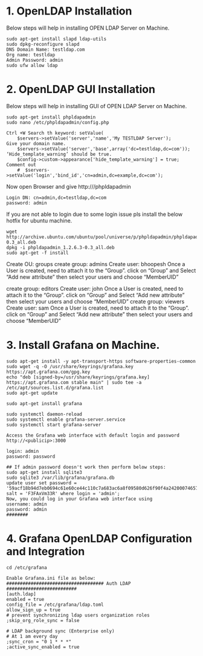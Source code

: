 # 1. OpenLDAP Installation
Below steps will help in installing OPEN LDAP Server on Machine.

    sudo apt-get install slapd ldap-utils
    sudo dpkg-reconfigure slapd
    DNS Domain Name: testldap.com
    Org name: testldap
    Admin Password: admin
    sudo ufw allow ldap

# 2. OpenLDAP GUI Installation
Below steps will help in installing GUI of OPEN LDAP Server on Machine.

    sudo apt-get install phpldapadmin
    sudo nano /etc/phpldapadmin/config.php

    Ctrl +W Search th keyword: setValue(
        $servers->setValue('server','name','My TESTLDAP Server');
    Give your domain name.
        $servers->setValue('server','base',array('dc=testldap,dc=com'));
    ‘Hide_template_warning’ should be true.
        $config->custom->appearance['hide_template_warning'] = true;
    Comment out
        #  $servers->setValue('login','bind_id','cn=admin,dc=example,dc=com');

Now open Browser and give 
    http://<publicip>/phpldapadmin

    Login DN: cn=admin,dc=testldap,dc=com
    password: admin

If you are not able to login due to some login issue pls install the below hotfix for ubuntu machine.

    wget http://archive.ubuntu.com/ubuntu/pool/universe/p/phpldapadmin/phpldapadmin_1.2.6.3-0.3_all.deb
    dpkg -i phpldapadmin_1.2.6.3-0.3_all.deb
    sudo apt-get -f install

Create OU: groups
create group: admins
    Create user: bhoopesh
    Once a User is created, need to attach it to the “Group”.
    click on “Group” and Select “Add new attribute” then select your users and choose “MemberUID”

create group: editors
    Create user: john
    Once a User is created, need to attach it to the “Group”.
    click on “Group” and Select “Add new attribute” then select your users and choose “MemberUID”
create group: viewers
    Create user: sam
    Once a User is created, need to attach it to the “Group”.
    click on “Group” and Select “Add new attribute” then select your users and choose “MemberUID”

# 3. Install Grafana on Machine.

    sudo apt-get install -y apt-transport-https software-properties-common
    sudo wget -q -O /usr/share/keyrings/grafana.key https://apt.grafana.com/gpg.key
    echo "deb [signed-by=/usr/share/keyrings/grafana.key] https://apt.grafana.com stable main" | sudo tee -a /etc/apt/sources.list.d/grafana.list
    sudo apt-get update

    sudo apt-get install grafana

    sudo systemctl daemon-reload
    sudo systemctl enable grafana-server.service
    sudo systemctl start grafana-server

    Access the Grafana web interface with default login and password
    http://<publicip>:3000

    login: admin
    password: password

    ## If admin password doesn't work then perform below steps:
    sudo apt-get install sqlite3
    sudo sqlite3 /var/lib/grafana/grafana.db
    update user set password = '59acf18b94d7eb0694c61e60ce44c110c7a683ac6a8f09580d626f90f4a242000746579358d77dd9e570e83fa24faa88a8a6', salt = 'F3FAxVm33R' where login = 'admin';
    Now, you could log in your Grafana web interface using 
    username: admin 
    password: admin
    ########


# 4. Grafana OpenLDAP Configuration and Integration

    cd /etc/grafana

    Enable Grafana.ini file as below:
    #################################### Auth LDAP ##########################
    [auth.ldap]
    enabled = true
    config_file = /etc/grafana/ldap.toml
    allow_sign_up = true
    # prevent synchronizing ldap users organization roles
    ;skip_org_role_sync = false

    # LDAP background sync (Enterprise only)
    # At 1 am every day
    ;sync_cron = "0 1 * * *"
    ;active_sync_enabled = true